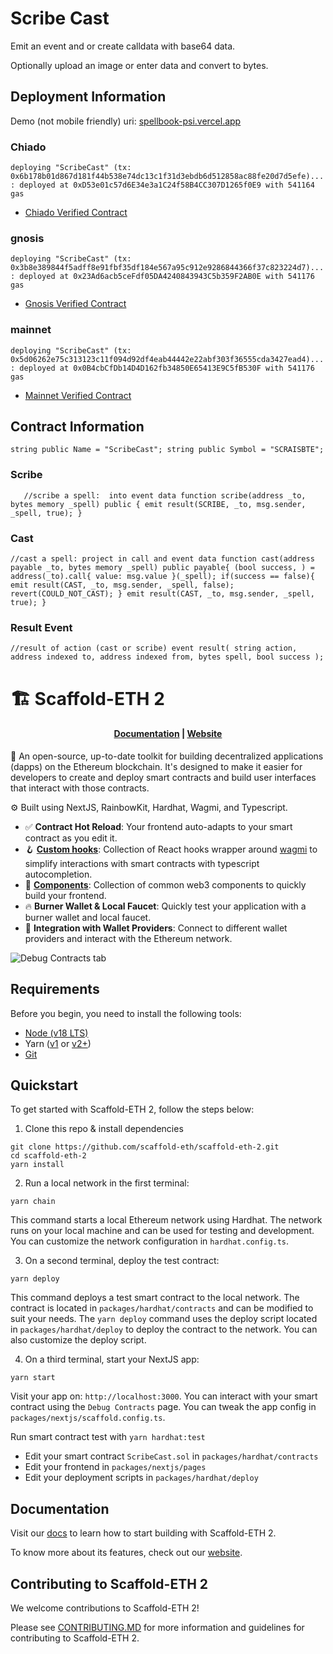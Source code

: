 # Scribe Cast
Emit an event and or create calldata with base64 data.

Optionally upload an image or enter data and convert to bytes.

## Deployment Information
Demo (not mobile friendly)
uri: [spellbook-psi.vercel.app](https://spellbook-psi.vercel.app)

### Chiado
`deploying "ScribeCast" (tx: 0x6b178b01d867d181f44b538e74dc13c1f31d3ebdb6d512858ac88fe20d7d5efe)...: deployed at 0xD53e01c57d6E34e3a1C24f58B4CC307D1265f0E9 with 541164 gas`
- [Chiado Verified Contract](https://gnosis-chiado.blockscout.com/address/0xD53e01c57d6E34e3a1C24f58B4CC307D1265f0E9#code)

### gnosis
`deploying "ScribeCast" (tx: 0x3b8e389844f5adff8e91fbf35df184e567a95c912e9286844366f37c823224d7)...: deployed at 0x23Ad6acb5ceFdf05DA4240843943C5b359F2AB0E with 541176 gas`
- [Gnosis Verified Contract](https://gnosisscan.io/address/0x23Ad6acb5ceFdf05DA4240843943C5b359F2AB0E#code)

### mainnet
`deploying "ScribeCast" (tx: 0x5d06262e75c313123c11f094d92df4eab44442e22abf303f36555cda3427ead4)...: deployed at 0x0B4cbCfDb14D4D162fb34850E65413E9C5fB530F with 541176 gas`
- [Mainnet Verified Contract](https://etherscan.io/address/0x0B4cbCfDb14D4D162fb34850E65413E9C5fB530F#code)

## Contract Information
`
 	string public Name = "ScribeCast";
	string public Symbol = "SCRAISBTE";
`

### Scribe
`	
	//scribe a spell:  into event data
	function scribe(address _to, bytes memory _spell) public {
		emit result(SCRIBE, _to, msg.sender, _spell, true);
	}
`
### Cast
`
//cast a spell: project in call and event data
	function cast(address payable _to, bytes memory _spell) public payable{
		(bool success, ) = address(_to).call{ value: msg.value }(_spell);
		if(success == false){
			emit result(CAST, _to, msg.sender, _spell, false);
			revert(COULD_NOT_CAST);
		}
		emit result(CAST, _to, msg.sender, _spell, true);
	}
`

### Result Event
`
	//result of action (cast or scribe)
	event result(
		string action, 
		address indexed to,
		address indexed from,
		bytes spell,
		bool success
	);
`


# 🏗 Scaffold-ETH 2

<h4 align="center">
  <a href="https://docs.scaffoldeth.io">Documentation</a> |
  <a href="https://scaffoldeth.io">Website</a>
</h4>

🧪 An open-source, up-to-date toolkit for building decentralized applications (dapps) on the Ethereum blockchain. It's designed to make it easier for developers to create and deploy smart contracts and build user interfaces that interact with those contracts.

⚙️ Built using NextJS, RainbowKit, Hardhat, Wagmi, and Typescript.

- ✅ **Contract Hot Reload**: Your frontend auto-adapts to your smart contract as you edit it.
- 🪝 **[Custom hooks](https://docs.scaffoldeth.io/hooks/)**: Collection of React hooks wrapper around [wagmi](https://wagmi.sh/) to simplify interactions with smart contracts with typescript autocompletion.
- 🧱 [**Components**](https://docs.scaffoldeth.io/components/): Collection of common web3 components to quickly build your frontend.
- 🔥 **Burner Wallet & Local Faucet**: Quickly test your application with a burner wallet and local faucet.
- 🔐 **Integration with Wallet Providers**: Connect to different wallet providers and interact with the Ethereum network.

![Debug Contracts tab](https://github.com/scaffold-eth/scaffold-eth-2/assets/55535804/1171422a-0ce4-4203-bcd4-d2d1941d198b)

## Requirements

Before you begin, you need to install the following tools:

- [Node (v18 LTS)](https://nodejs.org/en/download/)
- Yarn ([v1](https://classic.yarnpkg.com/en/docs/install/) or [v2+](https://yarnpkg.com/getting-started/install))
- [Git](https://git-scm.com/downloads)

## Quickstart

To get started with Scaffold-ETH 2, follow the steps below:

1. Clone this repo & install dependencies

```
git clone https://github.com/scaffold-eth/scaffold-eth-2.git
cd scaffold-eth-2
yarn install
```

2. Run a local network in the first terminal:

```
yarn chain
```

This command starts a local Ethereum network using Hardhat. The network runs on your local machine and can be used for testing and development. You can customize the network configuration in `hardhat.config.ts`.

3. On a second terminal, deploy the test contract:

```
yarn deploy
```

This command deploys a test smart contract to the local network. The contract is located in `packages/hardhat/contracts` and can be modified to suit your needs. The `yarn deploy` command uses the deploy script located in `packages/hardhat/deploy` to deploy the contract to the network. You can also customize the deploy script.

4. On a third terminal, start your NextJS app:

```
yarn start
```

Visit your app on: `http://localhost:3000`. You can interact with your smart contract using the `Debug Contracts` page. You can tweak the app config in `packages/nextjs/scaffold.config.ts`.

Run smart contract test with `yarn hardhat:test`

- Edit your smart contract `ScribeCast.sol` in `packages/hardhat/contracts`
- Edit your frontend in `packages/nextjs/pages`
- Edit your deployment scripts in `packages/hardhat/deploy`

## Documentation

Visit our [docs](https://docs.scaffoldeth.io) to learn how to start building with Scaffold-ETH 2.

To know more about its features, check out our [website](https://scaffoldeth.io).

## Contributing to Scaffold-ETH 2

We welcome contributions to Scaffold-ETH 2!

Please see [CONTRIBUTING.MD](https://github.com/scaffold-eth/scaffold-eth-2/blob/main/CONTRIBUTING.md) for more information and guidelines for contributing to Scaffold-ETH 2.
